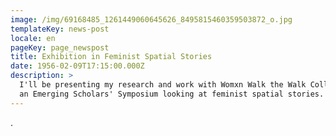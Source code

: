 ```yaml
---
image: /img/69168485_1261449060645626_8495815460359503872_o.jpg
templateKey: news-post
locale: en
pageKey: page_newspost
title: Exhibition in Feminist Spatial Stories
date: 1956-02-09T17:15:00.000Z
description: >
  I'll be presenting my research and work with Womxn Walk the Walk Collective in
  an Emerging Scholars' Symposium looking at feminist spatial stories.
---
```

.

